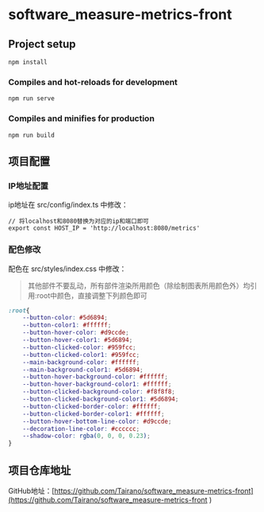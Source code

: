 # software_measure-metrics-front

## Project setup
```
npm install
```

### Compiles and hot-reloads for development
```
npm run serve
```

### Compiles and minifies for production
```
npm run build
```

## 项目配置

### IP地址配置

ip地址在 src/config/index.ts 中修改：

```tsx
// 将localhost和8080替换为对应的ip和端口即可
export const HOST_IP = 'http://localhost:8080/metrics'

```

### 配色修改

配色在 src/styles/index.css 中修改：

> 其他部件不要乱动，所有部件渲染所用颜色（除绘制图表所用颜色外）均引用:root中颜色，直接调整下列颜色即可

```css
:root{
    --button-color: #5d6894;
    --button-color1: #ffffff;
    --button-hover-color: #d9ccde;
    --button-hover-color1: #5d6894;
    --button-clicked-color: #959fcc;
    --button-clicked-color1: #959fcc;
    --main-background-color: #ffffff;
    --main-background-color1: #5d6894;
    --button-hover-background-color: #ffffff;
    --button-hover-background-color1: #ffffff;
    --button-clicked-background-color: #f8f8f8;
    --button-clicked-background-color1: #5d6894;
    --button-clicked-border-color: #ffffff;
    --button-clicked-border-color1: #ffffff;
    --button-hover-bottom-line-color: #d9ccde;
    --decoration-line-color: #cccccc;
    --shadow-color: rgba(0, 0, 0, 0.23);
}
```

## 项目仓库地址

GitHub地址：[https://github.com/Tairano/software_measure-metrics-front](https://github.com/Tairano/software_measure-metrics-front )


